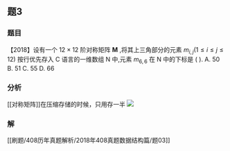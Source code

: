 ## 题3
### 题目
【2018】设有一个 ${12} \times  {12}$ 阶对称矩阵 $\mathbf{M}$ ,将其上三角部分的元素 ${m}_{i,j}\left( {1 \leq  i \leq  j \leq  {12}}\right)$ 按行优先存入 $\mathrm{C}$ 语言的一维数组 $\mathrm{N}$ 中,元素 ${m}_{6,6}$ 在 $\mathrm{N}$ 中的下标是 ( ).
A. 50 
B. 51 
C. 55 
D. 66
### 分析
[[对称矩阵]]在压缩存储的时候，只用存一半
![](https://pic2.zhimg.com/v2-5d99cd2bdd18f450b22b124a56b5bcb1_r.jpg)
### 解
[[刷题/408历年真题解析/2018年408真题数据结构篇/题03]]